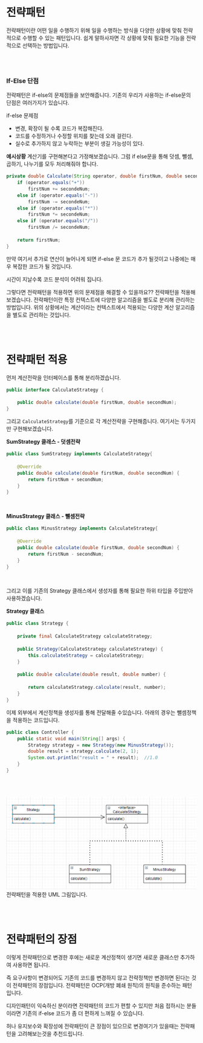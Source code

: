 # 전략패턴
전략패턴이란 어떤 일을 수행하기 위해 일을 수행하는 방식을 다양한 상황에 맞춰 전략적으로 수행할 수 있는 패턴입니다.
쉽게 말하사자면 각 상황에 맞춰 필요한 기능을 전략적으로 선택하는 방법입니다.

<br><br>

### If-Else 단점
전략패턴은 if-else의 문제점들을 보안해줍니다.
기존의 우리가 사용하는 if-else문의 단점은 여러가지가 있습니다.

if-else 문제점
* 변경, 확장이 될 수록 코드가 복잡해진다.
* 코드를 수정하거나 수정할 위치를 찾는데 오래 걸린다.
* 실수로 추가하지 않고 누락하는 부분이 생길 가능성이 있다.

**예시상황**
계산기를 구현해본다고 가정해보겠습니다.
그럼 if else문을 통해 덧셈, 뺄셈, 곱하기, 나누기를 모두 처리해줘야 합니다.

```Java
private double Calculate(String operator, double firstNum, double secondNum) {
    if (operator.equals("+"))
        firstNum += secondeNum;
    else if (operator.equals("-"))
        firstNum -= secondeNum;
    else if (operator.equals("*"))
        firstNum *= secondeNum;
    else if (operator.equals("/"))
        firstNum /= secondeNum;

    return firstNum;
}
```
만약 여기서 추가로 연산이 늘어나게 되면 if-else 문 코드가 추가 될것이고 나중에는 매우 복잡한 코드가 될 것입니다.

시간이 지날수록 코드 분석이 어려워 집니다.

그렇다면 전략패턴을 적용하면 위의 문제점을 해결할 수 있을까요?? 전략패턴을 적용해보겠습니다. 전략패턴이란 특정 컨텍스트에 다양한 알고리즘을 별도로 분리해 관리하는 방법입니다. 위의 상황에서는 계산이라는 컨텍스트에서 적용되는 다양한 계산 알고리즘을 별도로 관리하는 것입니다.

<br><br>

# 전략패턴 적용
먼저 계산전략을 인터페이스를 통해 분리하겠습니다.

```Java
public interface CalculateStrategy {

    public double calculate(double firstNum, double secondNum);
}
```

그리고 `CalculateStrategy`를 기준으로 각 계산전략을 구현해줍니다.
여기서는 두가지만 구현해보겠습니다.

**SumStrategy 클래스 - 덧셈전략**
```Java
public class SumStrategy implements CalculateStrategy{

    @Override
    public double calculate(double firstNum, double secondNum) {
        return firstNum + secondNum;
    }
}
```

<br>

**MinusStrategy 클래스 - 뺄셈전략**
```Java
public class MinusStrategy implements CalculateStrategy{
    
    @Override
    public double calculate(double firstNum, double secondNum) {
        return firstNum - secondNum;
    }
}
```

<br>

그리고 이를 기존의 Strategy 클래스에서 생성자를 통해 필요한 하위 타입을 주입받아 사용하겠습니다.

**Strategy 클래스**
```Java
public class Strategy {

    private final CalculateStrategy calculateStrategy;

    public Strategy(CalculateStrategy calculateStrategy) {
        this.calculateStrategy = calculateStrategy;
    }

    public double calculate(double result, double number) {

        return calculateStrategy.calculate(result, number);
    }
}
```

이제 외부에서 계산정책을 생성자를 통해 전달해줄 수있습니다. 아래의 경우는 뺄셈정책을 적용하는 코드입니다. 

```Java
public class Controller {
    public static void main(String[] args) {
        Strategy strategy = new Strategy(new MinusStrategy());
        double result = strategy.calculate(2, 1);
        System.out.println("result = " + result);  //1.0
    }
}
```

<br><br>

![image1](/Img/전략패턴.png)
전략패턴을 적용한 UML 그림입니다.

<br><br>

# 전략패턴의 장점
이렇게 전략패턴으로 변경한 후에는 새로운 계산정책이 생기면 새로운 클래스만 추가하여 사용하면 됩니다. 

즉 요구사항이 변경되어도 기존의 코드를 변경하지 않고 전략정책만 변경하면 된다는 것이 전략패턴의 장점입니다. 전략패턴은 OCP(개방 폐쇄 원칙)의 원칙을 준수하는 패턴입니다.

디자인패턴이 익숙하신 분이라면 전략패턴의 코드가 편할 수 있지만 처음 접하시는 분들이라면 기존의 if-else 코드가 좀 더 편하게 느껴질 수 있습니다.

허나 유지보수와 확장성에 전략패턴이 큰 장점이 있으므로 변경여기가 있을때는 전략패턴을 고려해보는것을 추천드립니다.